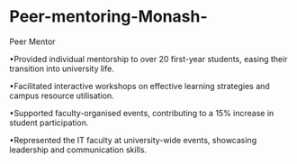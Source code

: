 # Peer-mentoring-Monash-
Peer Mentor 

•Provided individual mentorship to over 20 first-year students, easing their transition into university life.

•Facilitated interactive workshops on effective learning strategies and campus resource utilisation.

•Supported faculty-organised events, contributing to a 15% increase in student participation.

•Represented the IT faculty at university-wide events, showcasing leadership and communication skills.

